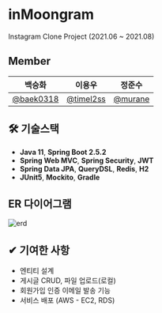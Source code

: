 # inMoongram
Instagram Clone Project (2021.06 ~ 2021.08)

## Member
| 백승화                                         | 이용우                                    | 정준수                                    |
|---------------------------------------------|----------------------------------------|----------------------------------------|
|[@baek0318](https://www.github.com/baek0318) | [@timel2ss](https://github.com/timel2ss) | [@murane](https://github.com/murane) |

## 🛠 기술스택
- **Java 11**, **Spring Boot 2.5.2**
- **Spring Web MVC**, **Spring Security**, **JWT**
- **Spring Data JPA**, **QueryDSL**, **Redis**, **H2**
- **JUnit5**, **Mockito**, **Gradle**

## ER 다이어그램 
![erd](./img/erd.png)

## ✔ 기여한 사항
- 엔티티 설계
- 게시글 CRUD, 파일 업로드(로컬)
- 회원가입 인증 이메일 발송 기능
- 서비스 배포 (AWS - EC2, RDS)
